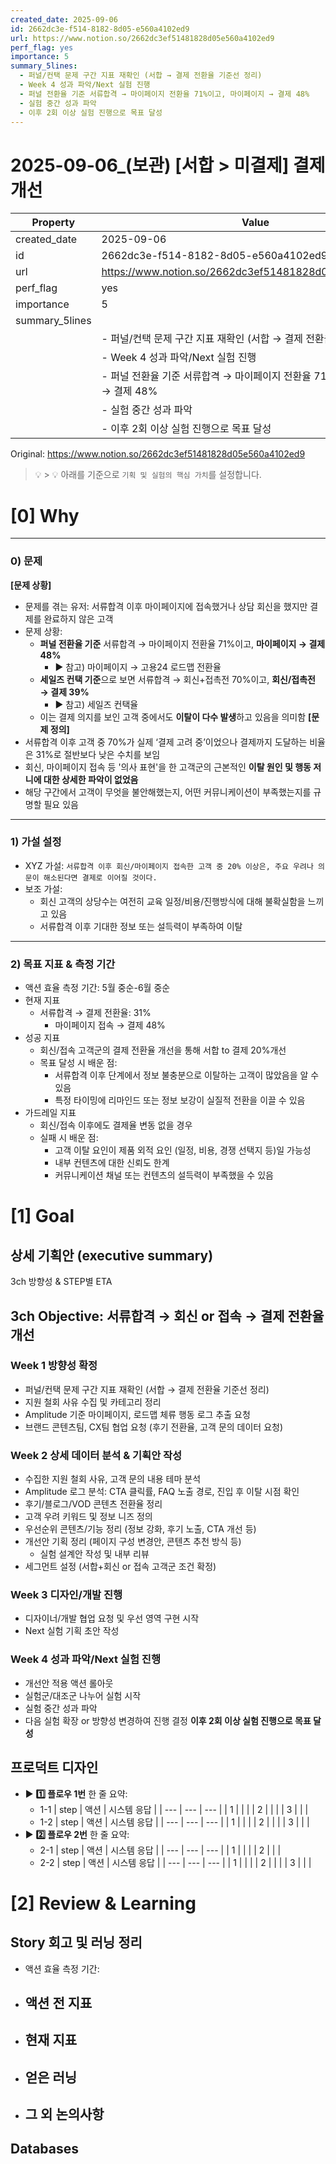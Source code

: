```yaml
---
created_date: 2025-09-06
id: 2662dc3e-f514-8182-8d05-e560a4102ed9
url: https://www.notion.so/2662dc3ef51481828d05e560a4102ed9
perf_flag: yes
importance: 5
summary_5lines:
  - 퍼널/컨택 문제 구간 지표 재확인 (서합 → 결제 전환율 기준선 정리)
  - Week 4 성과 파악/Next 실험 진행
  - 퍼널 전환율 기준 서류합격 → 마이페이지 전환율 71%이고, 마이페이지 → 결제 48%
  - 실험 중간 성과 파악
  - 이후 2회 이상 실험 진행으로 목표 달성
---
```


# 2025-09-06_(보관) [서합 > 미결제] 결제 개선

| Property | Value |
| --- | --- |
| created_date | 2025-09-06 |
| id | 2662dc3e-f514-8182-8d05-e560a4102ed9 |
| url | https://www.notion.so/2662dc3ef51481828d05e560a4102ed9 |
| perf_flag | yes |
| importance | 5 |
| summary_5lines | |
|  | - 퍼널/컨택 문제 구간 지표 재확인 (서합 → 결제 전환율 기준선 정리) |
|  | - Week 4 성과 파악/Next 실험 진행 |
|  | - 퍼널 전환율 기준 서류합격 → 마이페이지 전환율 71%이고, 마이페이지 → 결제 48% |
|  | - 실험 중간 성과 파악 |
|  | - 이후 2회 이상 실험 진행으로 목표 달성 |

Original: https://www.notion.so/2662dc3ef51481828d05e560a4102ed9

> 💡 
    > 💡 아래를 기준으로 `기획 및 실험의 핵심 가치`를 설정합니다.

# [0] Why

---

### 0) 문제
**[문제 상황]**
- 문제를 겪는 유저:
  서류합격 이후 마이페이지에 접속했거나 상담 회신을 했지만 결제를 완료하지 않은 고객
- 문제 상황:
  - **퍼널 전환율 기준** 서류합격 → 마이페이지 전환율 71%이고, **마이페이지 → 결제 48%**
    - ▶ 참고) 마이페이지 → 고용24 로드맵 전환율
  - **세일즈 컨택 기준**으로 보면 서류합격 → 회신+접촉전 70%이고, **회신/접촉전 → 결제 39%**
    - ▶ 참고) 세일즈 컨택율
  - 이는 결제 의지를 보인 고객 중에서도 **이탈이 다수 발생**하고 있음을 의미함
**[문제 정의]**
- 서류합격 이후 고객 중 70%가 실제 ‘결제 고려 중’이었으나 결제까지 도달하는 비율은 31%로 절반보다 낮은 수치를 보임
- 회신, 마이페이지 접속 등 '의사 표현'을 한 고객군의 근본적인 **이탈 원인 및 행동 저니에 대한 상세한 파악이 없었음**
- 해당 구간에서 고객이 무엇을 불안해했는지, 어떤 커뮤니케이션이 부족했는지를 규명할 필요 있음

---

### **1) 가설 설정**
- XYZ 가설:
  `서류합격 이후 회신/마이페이지 접속한 고객 중 20% 이상은, 주요 우려나 의문이 해소된다면 결제로 이어질 것이다.`
- 보조 가설:
  - 회신 고객의 상당수는 여전히 교육 일정/비용/진행방식에 대해 불확실함을 느끼고 있음
  - 서류합격 이후 기대한 정보 또는 설득력이 부족하여 이탈

---

### **2) 목표 지표 & 측정 기간**
- 액션 효율 측정 기간:
  5월 중순-6월 중순
- 현재 지표
  - 서류합격 → 결제 전환율: 31%
    - 마이페이지 접속 → 결제 48% 
- 성공 지표
  - 회신/접속 고객군의 결제 전환율 개선을 통해 서합 to 결제 20%개선
  - 목표 달성 시 배운 점:
    - 서류합격 이후 단계에서 정보 불충분으로 이탈하는 고객이 많았음을 알 수 있음
    - 특정 타이밍에 리마인드 또는 정보 보강이 실질적 전환을 이끌 수 있음
- 가드레일 지표
  - 회신/접속 이후에도 결제율 변동 없을 경우
  - 실패 시 배운 점:
    - 고객 이탈 요인이 제품 외적 요인 (일정, 비용, 경쟁 선택지 등)일 가능성
    - 내부 컨텐츠에 대한 신뢰도 한계
    - 커뮤니케이션 채널 또는 컨텐츠의 설득력이 부족했을 수 있음

# [1] Goal

## 상세 기획안 (executive summary)
3ch 방향성 & STEP별 ETA

## 3ch Objective: 서류합격 → 회신 or 접속 → 결제 전환율 개선

### Week 1 방향성 확정
- 퍼널/컨택 문제 구간 지표 재확인 (서합 → 결제 전환율 기준선 정리)
- 지원 철회 사유 수집 및 카테고리 정리
- Amplitude 기준 마이페이지, 로드맵 체류 행동 로그 추출 요청
- 브랜드 콘텐츠팀, CX팀 협업 요청 (후기 전환율, 고객 문의 데이터 요청)

### Week 2 상세 데이터 분석 & 기획안 작성
- 수집한 지원 철회 사유, 고객 문의 내용 테마 분석
- Amplitude 로그 분석: CTA 클릭률, FAQ 노출 경로, 진입 후 이탈 시점 확인
- 후기/블로그/VOD 콘텐츠 전환율 정리
- 고객 우려 키워드 및 정보 니즈 정의
- 우선순위 콘텐츠/기능 정리 (정보 강화, 후기 노출, CTA 개선 등)
- 개선안 기획 정리 (페이지 구성 변경안, 콘텐츠 추천 방식 등)
  - 실험 설계안 작성 및 내부 리뷰
- 세그먼트 설정 (서합+회신 or 접속 고객군 조건 확정)

### Week 3 디자인/개발 진행
- 디자이너/개발 협업 요청 및 우선 영역 구현 시작
- Next 실험 기획 초안 작성

### Week 4 성과 파악/Next 실험 진행
- 개선안 적용 액션 롤아웃
- 실험군/대조군 나누어 실험 시작
- 실험 중간 성과 파악
- 다음 실험 확장 or 방향성 변경하여 진행 결정
**이후 2회 이상 실험 진행으로 목표 달성**

## 프로덕트 디자인
- ▶ **1️⃣ 플로우 1번**
  한 줄 요약:
  - 1-1
| step | 액션 | 시스템 응답 |
| --- | --- | --- |
| 1 |  |  |
| 2 |  |  |
| 3 |  |  |
  - 1-2
| step | 액션 | 시스템 응답 |
| --- | --- | --- |
| 1 |  |  |
| 2 |  |  |
| 3 |  |  |
- ▶ **2️⃣ 플로우 2번**
  한 줄 요약:
  - 2-1
| step | 액션 | 시스템 응답 |
| --- | --- | --- |
| 1 |  |  |
| 2 |  |  |
  - 2-2
| step | 액션 | 시스템 응답 |
| --- | --- | --- |
| 1 |  |  |
| 2 |  |  |
| 3 |  |  |

# [2] Review & Learning

## Story 회고 및 러닝 정리
- 액션 효율 측정 기간: 
- 액션 전 지표
  - 
- 현재 지표
  - 
- 얻은 러닝
  - 
- 그 외 논의사항
  -

## Databases
